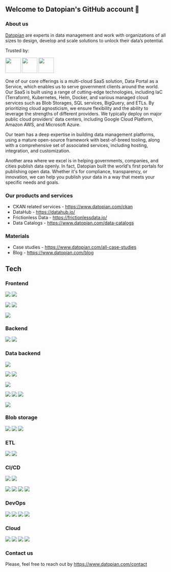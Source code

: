 ## Welcome to Datopian's GitHub account 👋

### About us

[Datopian](https://datopian.com/) are experts in data management and work with organizations of all sizes to design, develop and scale solutions to unlock their data’s potential.

Trusted by:

<p align="left">
  <picture>
    <img src="https://www.datopian.com/assets/images/The_World_Bank_Group-300x63.png" height="48">
  </picture>
  <picture>
    <img src="https://www.datopian.com/assets/images/data.gov_-300x71.png" height="48">
  </picture>
  <picture>
    <img src="https://www.datopian.com/assets/images/OECD-300x76.png" height="48">
  </picture>
</p>

One of our core offerings is a multi-cloud SaaS solution, Data Portal as a Service, which enables us to serve government clients around the world. Our SaaS is built using a range of cutting-edge technologies, including IaC (Terraform), Kubernetes, Helm, Docker, and various managed cloud services such as Blob Storages, SQL services, BigQuery, and ETLs. By prioritizing cloud agnosticism, we ensure flexibility and the ability to leverage the strengths of different providers. We typically deploy on major public cloud providers' data centers, including Google Cloud Platform, Amazon AWS, and Microsoft Azure.

Our team has a deep expertise in building data management platforms, using a mature open-source framework with best-of-breed tooling, along with a comprehensive set of associated services, including hosting, integration, and customization.

Another area where we excel is in helping governments, companies, and cities publish data openly. In fact, Datopian built the world's first portals for publishing open data. Whether it's for compliance, transparency, or innovation, we can help you publish your data in a way that meets your specific needs and goals.

### Our products and services

* CKAN related services - https://www.datopian.com/ckan
* DataHub - https://datahub.io/
* Frictionless Data - https://frictionlessdata.io/
* Data Catalogs - https://www.datopian.com/data-catalogs

### Materials

* Case studies - https://www.datopian.com/all-case-studies
* Blog - https://www.datopian.com/blog

## Tech

### Frontend

![](https://img.shields.io/badge/JavaScript-language-yellow?style=for-the-badge&logo=javascript)
![](https://img.shields.io/badge/TypeScript-language-blue?style=for-the-badge&logo=typescript)

![](https://img.shields.io/badge/next-framework-black?style=for-the-badge&logo=next.js)
![](https://img.shields.io/badge/react-framework-6ef?style=for-the-badge&logo=react)

![](https://img.shields.io/badge/tailwind-css-3cf?style=for-the-badge&logo=tailwindcss)

### Backend

![](https://img.shields.io/badge/node-language-brightgreen?style=for-the-badge&logo=node.js)
![](https://img.shields.io/badge/python-language-blue?style=for-the-badge&logo=python)

### Data backend

![](https://img.shields.io/badge/Postgresql-database-blue?style=for-the-badge&logo=postgresql)

![](https://img.shields.io/badge/GoogleCloudSQL-database-48f?style=for-the-badge&logo=googlecloud)
![](https://img.shields.io/badge/RDS-database-fa0?style=for-the-badge&logo=amazonaws)

![](https://img.shields.io/badge/Bigquery-datawarehouse-48f?style=for-the-badge&logo=googlecloud)

![](https://img.shields.io/badge/elastic-search-fd0?style=for-the-badge&logo=elastic)
![](https://img.shields.io/badge/solr-search-e42?style=for-the-badge&logo=apache)
![](https://img.shields.io/badge/typesense-search-413?style=for-the-badge)

![](https://img.shields.io/badge/redis-cache-a22?style=for-the-badge&logo=redis)


### Blob storage

![](https://img.shields.io/badge/R2-storage-f82?style=for-the-badge&logo=cloudflare)
![](https://img.shields.io/badge/S3-storage-fa0?style=for-the-badge&logo=amazonaws)
![](https://img.shields.io/badge/Cloud-storage-48f?style=for-the-badge&logo=googlecloud)

### ETL

![](https://img.shields.io/badge/airflow-workflows-08f?style=for-the-badge&logo=apache)
![](https://img.shields.io/badge/prefect-workflows-06f?style=for-the-badge&logo=prefect)

### CI/CD

![](https://img.shields.io/badge/actions-cicd-233?style=for-the-badge&logo=github)
![](https://img.shields.io/badge/gitlab-cicd-f72?style=for-the-badge&logo=gitlab)

![](https://img.shields.io/badge/Cloudbuild-cicd-48f?style=for-the-badge&logo=googlecloud)
![](https://img.shields.io/badge/CodePipeline-cicd-fa0?style=for-the-badge&logo=amazonaws)
![](https://img.shields.io/badge/Pipelines-cicd-08d?style=for-the-badge&logo=microsoftazure)
![](https://img.shields.io/badge/CircleCI-cicd-111?style=for-the-badge&logo=circleci)

### DevOps

![](https://img.shields.io/badge/terraform-IaC-85c?style=for-the-badge&logo=terraform)
![](https://img.shields.io/badge/kubernetes-orchestration-37e?style=for-the-badge&logo=kubernetes)
![](https://img.shields.io/badge/helm-charts-blue?style=for-the-badge&logo=helm)
![](https://img.shields.io/badge/docker-containers-29f?style=for-the-badge&logo=docker)

### Cloud

![](https://img.shields.io/badge/cloudflare-cloud-f82?style=for-the-badge&logo=cloudflare)
![](https://img.shields.io/badge/GCP-cloud-48f?style=for-the-badge&logo=googlecloud)
![](https://img.shields.io/badge/AWS-cloud-fa0?style=for-the-badge&logo=amazonaws)
![](https://img.shields.io/badge/Azure-cloud-08d?style=for-the-badge&logo=microsoftazure)

### Contact us

Please, feel free to reach out by https://www.datopian.com/contact

